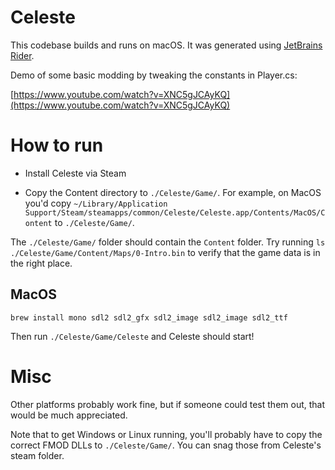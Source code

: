 # Celeste

This codebase builds and runs on macOS. It was generated using [JetBrains Rider](https://www.jetbrains.com/rider/).

Demo of some basic modding by tweaking the constants in Player.cs:

[https://www.youtube.com/watch?v=XNC5gJCAyKQ](https://www.youtube.com/watch?v=XNC5gJCAyKQ)

# How to run

- Install Celeste via Steam

- Copy the Content directory to `./Celeste/Game/`. For example, on MacOS you'd copy `~/Library/Application Support/Steam/steamapps/common/Celeste/Celeste.app/Contents/MacOS/Content` to `./Celeste/Game/`.

The `./Celeste/Game/` folder should contain the `Content` folder. Try running `ls ./Celeste/Game/Content/Maps/0-Intro.bin` to verify that the game data is in the right place.

## MacOS
```
brew install mono sdl2 sdl2_gfx sdl2_image sdl2_image sdl2_ttf
```

Then run `./Celeste/Game/Celeste` and Celeste should start!

# Misc

Other platforms probably work fine, but if someone could test them out, that would be much appreciated.

Note that to get Windows or Linux running, you'll probably have to copy the correct FMOD DLLs to `./Celeste/Game/`. You can snag those from Celeste's steam folder.

